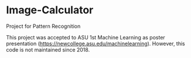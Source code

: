 # Image-Calculator
Project for Pattern Recognition

This project was accepted to ASU 1st Machine Learning as poster presentation (https://newcollege.asu.edu/machinelearning). However, this code is not maintained since 2018.
